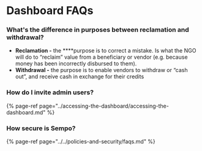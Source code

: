 # Dashboard FAQs

### What's the difference in purposes between reclamation and withdrawal?

* **Reclamation -** the ****purpose is to correct a mistake. Is what the NGO will do to “reclaim” value from a beneficiary or vendor \(e.g. because money has been incorrectly disbursed to them\). 
* **Withdrawal -** the purpose is to enable vendors to withdraw or “cash out”, and receive cash in exchange for their credits

### How do I invite admin users?

{% page-ref page="../accessing-the-dashboard/accessing-the-dashboard.md" %}

### How secure is Sempo?

{% page-ref page="../../policies-and-security/faqs.md" %}



### 

